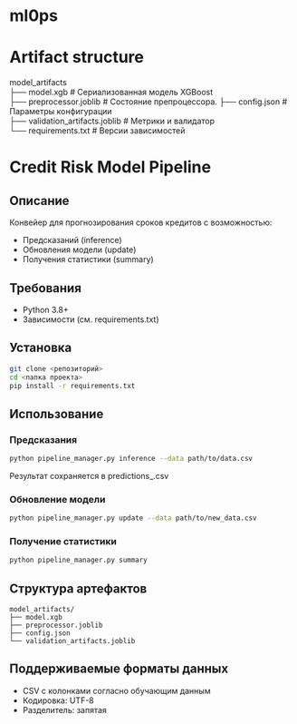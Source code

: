# ml0ps
# Artifact structure  
model_artifacts  
├── model.xgb                # Сериализованная модель XGBoost  
├── preprocessor.joblib      # Состояние препроцессора. 
├── config.json              # Параметры конфигурации  
├── validation_artifacts.joblib # Метрики и валидатор  
└── requirements.txt         # Версии зависимостей  

# Credit Risk Model Pipeline

## Описание
Конвейер для прогнозирования сроков кредитов с возможностью:
- Предсказаний (inference)
- Обновления модели (update)
- Получения статистики (summary)

## Требования
- Python 3.8+
- Зависимости (см. requirements.txt)

## Установка
```bash
git clone <репозиторий>
cd <папка проекта>
pip install -r requirements.txt
```

## Использование

### Предсказания
```bash
python pipeline_manager.py inference --data path/to/data.csv
```
Результат сохраняется в predictions_<timestamp>.csv

### Обновление модели
```bash
python pipeline_manager.py update --data path/to/new_data.csv
```

### Получение статистики
```bash
python pipeline_manager.py summary
```

## Структура артефактов
```
model_artifacts/
├── model.xgb
├── preprocessor.joblib
├── config.json
└── validation_artifacts.joblib
```

## Поддерживаемые форматы данных
- CSV с колонками согласно обучающим данным
- Кодировка: UTF-8
- Разделитель: запятая
